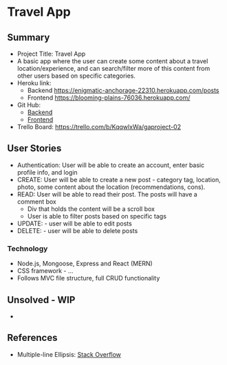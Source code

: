 # Travel App

## Summary
* Project Title: Travel App
* A basic app where the user can create some content about a travel location/experience, and can search/filter more of this content from other users based on specific categories.
* Heroku link:
  * Backend https://enigmatic-anchorage-22310.herokuapp.com/posts
  * Frontend https://blooming-plains-76036.herokuapp.com/
* Git Hub:
  * [Backend](https://github.com/dommentee/projectApp_back)
  * [Frontend](https://github.com/mwelongo/project-app_front)
* Trello Board: https://trello.com/b/KqqwlxWa/gaproject-02

## User Stories
* Authentication: User will be able to create an account, enter basic profile info, and login
* CREATE: User will be able to create a new post - category tag, location, photo, some content about the location (recommendations, cons).
* READ: User will be able to read their post. The posts will have a comment box
  * Div that holds the content will be a scroll box
  * User is able to filter posts based on specific tags
* UPDATE: - user will be able to edit posts
* DELETE: - user will be able to delete posts

### Technology
* Node.js, Mongoose, Express and React (MERN)
* CSS framework - ...
* Follows MVC file structure, full CRUD functionality

## Unsolved - WIP
*

## References
* Multiple-line Ellipsis: [Stack Overflow](https://stackoverflow.com/questions/33058004/applying-an-ellipsis-to-multiline-text)
